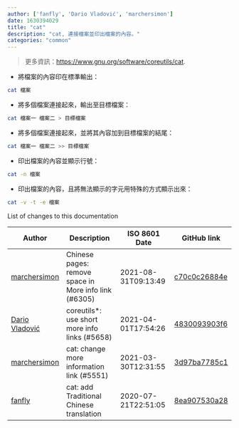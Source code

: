 ```yaml
---
author: ['fanfly', 'Dario Vladović', 'marchersimon']
date: 1630394029
title: "cat"
description: "cat, 連接檔案並印出檔案的內容。"
categories: "common"
---
```

> 更多資訊：<https://www.gnu.org/software/coreutils/cat>.

- 將檔案的內容印在標準輸出：

```bash
cat 檔案
```

- 將多個檔案連接起來，輸出至目標檔案：

```bash
cat 檔案一 檔案二 > 目標檔案
```

- 將多個檔案連接起來，並將其內容加到目標檔案的結尾：

```bash
cat 檔案一 檔案二 >> 目標檔案
```

- 印出檔案的內容並顯示行號：

```bash
cat -n 檔案
```

- 印出檔案的內容，且將無法顯示的字元用特殊的方式顯示出來：

```bash
cat -v -t -e 檔案
```
List of changes to this documentation


Author | Description | ISO 8601 Date | GitHub link
------|-----|-----|-----
[marchersimon](mailto:50295997+marchersimon@users.noreply.github.com) | Chinese pages: remove space in More info link (#6305) | 2021-08-31T09:13:49 | [c70c0c26884e](https://github.com/tldr-pages/tldr/commit/c70c0c26884ee74fabb640cd842d1e4c72d9df4b)
[Dario Vladović](mailto:d.vladimyr@gmail.com) | coreutils*: use short more info links (#5658) | 2021-04-01T17:54:26 | [4830093903f6](https://github.com/tldr-pages/tldr/commit/4830093903f66ccf3ebbc2ecf477286e45edac59)
[marchersimon](mailto:50295997+marchersimon@users.noreply.github.com) | cat: change more information link (#5551) | 2021-03-30T12:31:55 | [3d97ba7785c1](https://github.com/tldr-pages/tldr/commit/3d97ba7785c175e55c9c9ac06f1f20b08837ea5d)
[fanfly](mailto:eddie40709@gmail.com) | cat: add Traditional Chinese translation | 2020-07-21T22:51:05 | [8ea907530a28](https://github.com/tldr-pages/tldr/commit/8ea907530a285422bdfdc85f5a0a33bbcd4fd992)

